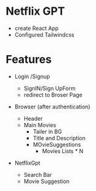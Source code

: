 # Netflix GPT 

- create React App
- Configured Tailwindcss



# Features

- Login /Signup 
    - SignIN/Sign UpForm
    - redirect to Broser Page

- Browser (after authentication)
    - Header
    - Main Movies
        - Tailer in BG
        - Title and Description
        - MOvieSuggestions
            - Movies Lists * N

- NetflixGpt
    - Search Bar
    - Movie Suggestion

